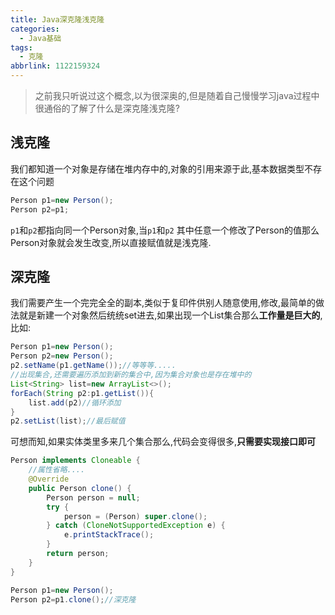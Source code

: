 ```yaml
---
title: Java深克隆浅克隆
categories:
  - Java基础
tags:
  - 克隆
abbrlink: 1122159324
---
```



> 之前我只听说过这个概念,以为很深奥的,但是随着自己慢慢学习java过程中很通俗的了解了什么是深克隆浅克隆?

<!-- more -->


## 浅克隆

我们都知道一个对象是存储在堆内存中的,对象的引用来源于此,基本数据类型不存在这个问题

```java
Person p1=new Person();
Person p2=p1;
```

`p1`和`p2`都指向同一个Person对象,当`p1`和`p2` 其中任意一个修改了Person的值那么Person对象就会发生改变,所以直接赋值就是浅克隆.

## 深克隆

我们需要产生一个完完全全的副本,类似于复印件供别人随意使用,修改,最简单的做法就是新建一个对象然后统统set进去,如果出现一个List集合那么**工作量是巨大的**,比如:

```java
Person p1=new Person();
Person p2=new Person();
p2.setName(p1.getName());//等等等.....
//出现集合,还需要遍历添加到新的集合中,因为集合对象也是存在堆中的
List<String> list=new ArrayList<>();
forEach(String p2:p1.getList()){
    list.add(p2)//循环添加
}
p2.setList(list);//最后赋值
```

可想而知,如果实体类里多来几个集合那么,代码会变得很多,**只需要实现接口即可**

```java
Person implements Cloneable {
    //属性省略....
    @Override
    public Person clone() {
        Person person = null;
        try {
            person = (Person) super.clone();
        } catch (CloneNotSupportedException e) {
            e.printStackTrace();
        }
        return person;
    }
}
```

```java
Person p1=new Person();
Person p2=p1.clone();//深克隆
```



